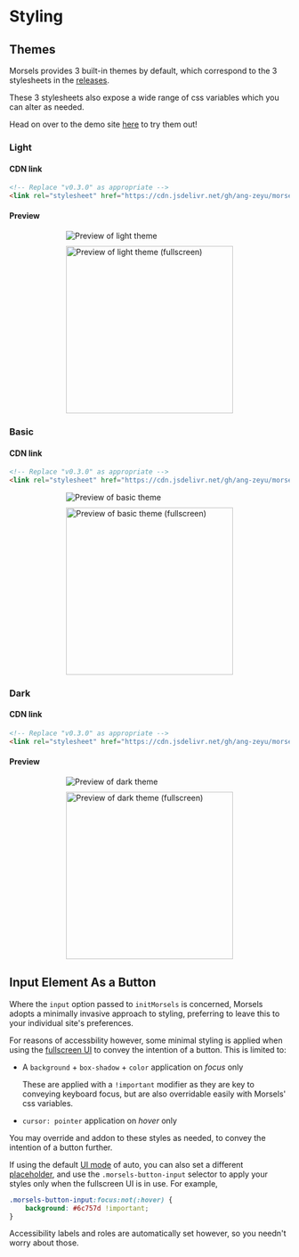 # Styling

<style>
.image-container {
    display: flex;
    align-items: center;
    flex-wrap: wrap;
    justify-content: center;
}

@media screen and (max-width: 1129px) {
    .image-container > img:first-child {
        margin-bottom: 10px;
        min-width: 300px;
        max-width: 500px;
    }

    .image-container > img:last-child {
        width: 300px;
    }
}

@media screen and (min-width: 1130px) {
    .image-container > img:first-child {
        margin-right: 10px;
        height: 440px;
    }

    .image-container > img:last-child {
        height: 440px;
    }
}
</style>

## Themes

Morsels provides 3 built-in themes by default, which correspond to the 3 stylesheets in the [releases](https://github.com/ang-zeyu/morsels/releases).

These 3 stylesheets also expose a wide range of css variables which you can alter as needed.

Head on over to the demo site [here](https://morsels-search.com) to try them out!


### Light

#### CDN link

```html
<!-- Replace "v0.3.0" as appropriate -->
<link rel="stylesheet" href="https://cdn.jsdelivr.net/gh/ang-zeyu/morsels@v0.3.0/packages/search-ui/dist/search-ui-light.css" />
```

#### Preview

<div class="image-container">
<img src="./images/light-theme.png" alt="Preview of light theme">
<img src="./images/light-theme-fullscreen.png" alt="Preview of light theme (fullscreen)">
</div>


### Basic

#### CDN link

```html
<!-- Replace "v0.3.0" as appropriate -->
<link rel="stylesheet" href="https://cdn.jsdelivr.net/gh/ang-zeyu/morsels@v0.3.0/packages/search-ui/dist/search-ui-basic.css" />
```

<div class="image-container">
<img src="./images/basic-theme.png" alt="Preview of basic theme">
<img src="./images/basic-theme-fullscreen.png" alt="Preview of basic theme (fullscreen)">
</div>

### Dark

#### CDN link

```html
<!-- Replace "v0.3.0" as appropriate -->
<link rel="stylesheet" href="https://cdn.jsdelivr.net/gh/ang-zeyu/morsels@v0.3.0/packages/search-ui/dist/search-ui-dark.css" />
```

#### Preview

<div class="image-container">
<img src="./images/dark-theme.png" alt="Preview of dark theme">
<img src="./images/dark-theme-fullscreen.png" alt="Preview of dark theme (fullscreen)">
</div>

## Input Element As a Button

Where the `input` option passed to `initMorsels` is concerned, Morsels adopts a minimally invasive approach to styling, preferring to leave this to your individual site's preferences.

For reasons of accessbility however, some minimal styling is applied when using the [fullscreen UI](./search_configuration.md#ui-mode) to convey the intention of a button. This is limited to:
- A `background` + `box-shadow` + `color` application on *focus* only

  These are applied with a `!important` modifier as they are key to conveying keyboard focus, but are also overridable easily with Morsels' css variables.
- `cursor: pointer` application on *hover* only

You may override and addon to these styles as needed, to convey the intention of a button further.

If using the default [UI mode](./search_configuration.md#ui-mode) of auto, you can also set a different [placeholder](./search_configuration.md#ui-mode-specific-options), and use the `.morsels-button-input` selector to apply your styles only when the fullscreen UI is in use. For example,

```css
.morsels-button-input:focus:not(:hover) {
    background: #6c757d !important;
}
```

Accessibility labels and roles are automatically set however, so you needn't worry about those.
